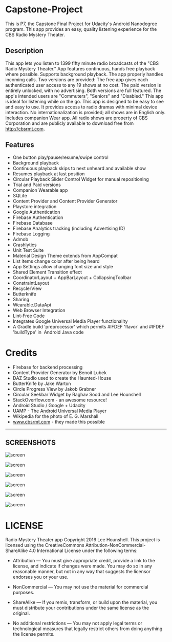 # Capstone-Project
This is P7, the Capstone Final Project for Udacity's Android Nanodegree program. This app provides an easy, quality listening experience for the CBS Radio Mystery Theater.

## Description

This app lets you listen to 1399 fifty minute radio broadcasts of the "CBS Radio Mystery Theater."
App features continuous, hands free playback where possible. Supports background playback. The app properly handles incoming calls.
Two versions are provided: The free app gives each authenticated user access to any 19 shows at no cost.
The paid version is entirely unlocked, with no advertising. Both versions are full featured.
The app's intended users are "Commuters", "Seniors" and "Disabled." This app is ideal for listening while on the go.
This app is designed to be easy to see and easy to use. It provides access to radio dramas with minimal device interaction.
No internationalization is provided; all shows are in English only. Includes companion Wear app.
All radio shows are property of CBS Corporation and are publicly available to download free from http://cbsrmt.com.


## Features
 * One button play/pause/resume/swipe control
 * Background playback
 * Continuous playback skips to next unheard and available show
 * Resumes playback at last position
 * Circular Playback Slider Control Widget for manual re­positioning
 * Trial and Paid versions
 * Companion Wearable app
 * SQLite
 * Content Provider and Content Provider Generator
 * Playstore integration
 * Google Authentication
 * Firebase Authentication
 * Firebase Database
 * Firebase Analytics tracking (including Advertising ID)
 * Firebase Logging
 * Admob
 * Crashlytics
 * Unit Test Suite
 * Material Design Theme extends from AppCompat
 * List items change color after being heard
 * App Settings allow changing font size and style
 * Shared Element Transition effect
 * CoordinatorLayout + AppBarLayout + CollapsingToolbar
 * ConstraintLayout
 * RecyclerView
 * Butterknife
 * Sharing
 * Wearable.DataApi
 * Web Browser Integration
 * Lint-Free Code
 * Integrates Google Universal Media Player functionality
 * A Gradle build 'preprocessor' which permits #IFDEF 'flavor' and #IFDEF 'buildType' in  Android Java code


# Credits
 * Firebase for backend processing
 * Content Provider Generator by Benoit Lubek
 * DAZ Studio used to create the Haunted-House
 * ButterKnife by Jake Warton
 * Circle Progress View by Jakob Grabner
 * Circular Seekbar Widget by Raghav Sood and Lee Hounshell
 * StackOverflow.com - an awesome resource!
 * Android Studio / Google + Udacity
 * UAMP - The Android Universal Media Player
 * Wikipedia for the photo of E. G. Marshall
 * www.cbsrmt.com - they made this possible


---
SCREENSHOTS
---


![screen](../master/screenshots/tablet_portrait_main.png)

![screen](../master/screenshots/tablet_landscape_main.png)

![screen](../master/screenshots/tablet_master_detail.png)

![screen](../master/screenshots/wear_companion_app.png)

![screen](../master/screenshots/episode_list_view.png)

![screen](../master/screenshots/episode_detail_view.png)




# LICENSE

Radio Mystery Theater app Copyright 2016 Lee Hounshell.
This project is licensed using the CreativeCommons Attribution-NonCommercial-ShareAlike 4.0 International License under the following terms:

 * Attribution — You must give appropriate credit, provide a link to the license, and indicate if changes were made. You may do so in any reasonable manner, but not in any way that suggests the licensor endorses you or your use.

 * NonCommercial — You may not use the material for commercial purposes.

 * ShareAlike — If you remix, transform, or build upon the material, you must distribute your contributions under the same license as the original.

 * No additional restrictions — You may not apply legal terms or technological measures that legally restrict others from doing anything the license permits.

